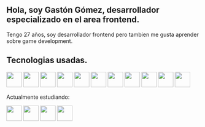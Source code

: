 ## Hola, soy Gastón Gómez, desarrollador especializado en el area frontend.

Tengo 27 años, soy desarrollador frontend pero tambien me gusta aprender sobre game development.

## Tecnologias usadas.

<p align="left">
  
  <img src="https://cdn.jsdelivr.net/gh/devicons/devicon@latest/icons/html5/html5-original.svg" width="40px" />
  <img src="https://cdn.jsdelivr.net/gh/devicons/devicon@latest/icons/css3/css3-original.svg" width="40px" />
  <img src="https://cdn.jsdelivr.net/gh/devicons/devicon@latest/icons/javascript/javascript-original.svg" width="40px" />
  <img src="https://cdn.jsdelivr.net/gh/devicons/devicon@latest/icons/react/react-original.svg" width="40px" />
  <img src="https://cdn.jsdelivr.net/gh/devicons/devicon@latest/icons/tailwindcss/tailwindcss-original.svg" width="40px" />
  <img src="https://cdn.jsdelivr.net/gh/devicons/devicon@latest/icons/npm/npm-original-wordmark.svg" width="40px" />
  <img src="https://cdn.jsdelivr.net/gh/devicons/devicon@latest/icons/netlify/netlify-original.svg" width="40px" />
  <img src="https://cdn.jsdelivr.net/gh/devicons/devicon@latest/icons/vitejs/vitejs-original.svg" width="40px" />
  <img src="https://cdn.jsdelivr.net/gh/devicons/devicon@latest/icons/vscode/vscode-original.svg" width="40px" />  
  <img src="https://cdn.jsdelivr.net/gh/devicons/devicon@latest/icons/python/python-original.svg" width="40px" />     
  <img src="https://cdn.jsdelivr.net/gh/devicons/devicon@latest/icons/linux/linux-original.svg" width="40px" />      
</p>
Actualmente estudiando:
<p align="left">    
  <img src="https://cdn.jsdelivr.net/gh/devicons/devicon@latest/icons/typescript/typescript-original.svg" width="40px" />        
  <img src="https://cdn.jsdelivr.net/gh/devicons/devicon@latest/icons/nodejs/nodejs-original-wordmark.svg" width="40px" />
  <img src="https://cdn.jsdelivr.net/gh/devicons/devicon@latest/icons/mongodb/mongodb-original-wordmark.svg" width="40px"/>        
  <img src="https://cdn.jsdelivr.net/gh/devicons/devicon@latest/icons/express/express-original-wordmark.svg" width="40px" />
          
</p>

<!--
**Morfeo1997/Morfeo1997** is a ✨ _special_ ✨ repository because its `README.md` (this file) appears on your GitHub profile.

Here are some ideas to get you started:

- 🔭 I’m currently working on ...
- 🌱 I’m currently learning ...
- 👯 I’m looking to collaborate on ...
- 🤔 I’m looking for help with ...
- 💬 Ask me about ...
- 📫 How to reach me: ...
- 😄 Pronouns: ...
- ⚡ Fun fact: ...
-->
